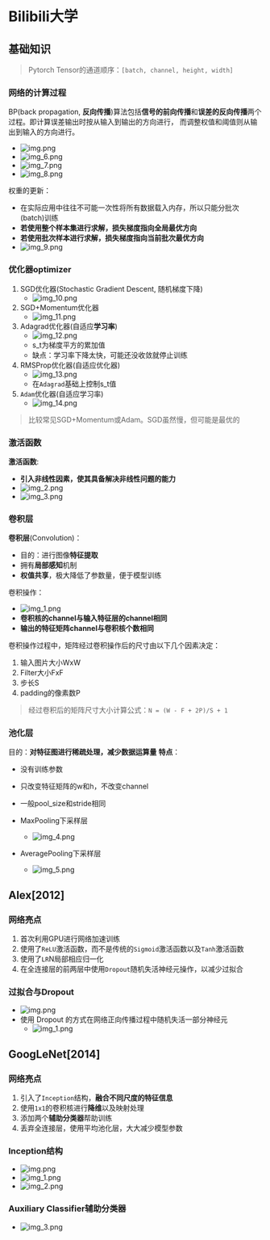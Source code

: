 # Bilibili大学

## 基础知识

> Pytorch Tensor的通道顺序：`[batch, channel, height, width]`

### 网络的计算过程

BP(back propagation, **反向传播**)算法包括**信号的前向传播**和**误差的反向传播**两个过程。即计算误差输出时按从输入到输出的方向进行，
而调整权值和阈值则从输出到输入的方向进行。

- ![img.png](imgs/00_base/img.png)
- ![img_6.png](imgs/00_base/img_6.png)
- ![img_7.png](imgs/00_base/img_7.png)
- ![img_8.png](imgs/00_base/img_8.png)

权重的更新：
- 在实际应用中往往不可能一次性将所有数据载入内存，所以只能分批次(batch)训练
- **若使用整个样本集进行求解，损失梯度指向全局最优方向**
- **若使用批次样本进行求解，损失梯度指向当前批次最优方向**
- ![img_9.png](imgs/00_base/img_9.png)

### 优化器optimizer

1. SGD优化器(Stochastic Gradient Descent, 随机梯度下降)
   - ![img_10.png](imgs/00_base/img_10.png)
2. SGD+Momentum优化器
   - ![img_11.png](imgs/00_base/img_11.png)
3. Adagrad优化器(自适应**学习率**)
   - ![img_12.png](imgs/00_base/img_12.png)
   - s_t为梯度平方的累加值
   - 缺点：学习率下降太快，可能还没收敛就停止训练
4. RMSProp优化器(自适应优化器)
   - ![img_13.png](imgs/00_base/img_13.png)
   - 在`Adagrad`基础上控制s_t值
5. `Adam`优化器(自适应学习率)
   - ![img_14.png](imgs/00_base/img_14.png)

> 比较常见SGD+Momentum或Adam。SGD虽然慢，但可能是最优的

### 激活函数

**激活函数**:
- **引入非线性因素，使其具备解决非线性问题的能力**
- ![img_2.png](imgs/00_base/img_2.png)
- ![img_3.png](imgs/00_base/img_3.png)

### 卷积层

**卷积层**(Convolution)：
- 目的：进行图像**特征提取**
- 拥有**局部感知**机制
- **权值共享**，极大降低了参数量，便于模型训练

卷积操作：
- ![img_1.png](imgs/00_base/img_1.png)
- **卷积核的channel与输入特征层的channel相同**
- **输出的特征矩阵channel与卷积核个数相同**

卷积操作过程中，矩阵经过卷积操作后的尺寸由以下几个因素决定：
1. 输入图片大小WxW
2. Filter大小FxF
3. 步长S
4. padding的像素数P

> 经过卷积后的矩阵尺寸大小计算公式：`N = (W - F + 2P)/S + 1`

### 池化层

目的：**对特征图进行稀疏处理，减少数据运算量**
**特点**：
- 没有训练参数
- 只改变特征矩阵的w和h，不改变channel
- 一般pool_size和stride相同

- MaxPooling下采样层
  - ![img_4.png](imgs/00_base/img_4.png)
- AveragePooling下采样层
  - ![img_5.png](imgs/00_base/img_5.png)


## Alex[2012]

### 网络亮点

1. 首次利用GPU进行网络加速训练
2. 使用了`ReLU`激活函数，而不是传统的`Sigmoid`激活函数以及`Tanh`激活函数
3. 使用了`LR`N局部相应归一化
4. 在全连接层的前两层中使用`Dropout`随机失活神经元操作，以减少过拟合

### 过拟合与Dropout

- ![img.png](imgs/01_AlexNet/img.png)
- 使用 Dropout 的方式在网络正向传播过程中随机失活一部分神经元
  - ![img_1.png](imgs/01_AlexNet/img_1.png)

## GoogLeNet[2014]

### 网络亮点

1. 引入了`Inception`结构，**融合不同尺度的特征信息**
2. 使用`1x1`的卷积核进行**降维**以及映射处理
3. 添加两个**辅助分类器**帮助训练
4. 丢弃全连接层，使用平均池化层，大大减少模型参数

### Inception结构

- ![img.png](imgs/03_GoogLeNet/img.png)
- ![img_1.png](imgs/03_GoogLeNet/img_1.png)
- ![img_2.png](imgs/03_GoogLeNet/img_2.png)

### Auxiliary Classifier辅助分类器

- ![img_3.png](imgs/03_GoogLeNet/img_3.png)
